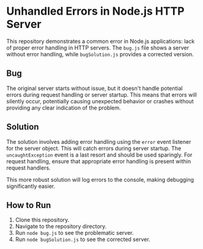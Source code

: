 # Unhandled Errors in Node.js HTTP Server

This repository demonstrates a common error in Node.js applications: lack of proper error handling in HTTP servers. The `bug.js` file shows a server without error handling, while `bugSolution.js` provides a corrected version.

## Bug

The original server starts without issue, but it doesn't handle potential errors during request handling or server startup.  This means that errors will silently occur, potentially causing unexpected behavior or crashes without providing any clear indication of the problem.

## Solution

The solution involves adding error handling using the `error` event listener for the server object.  This will catch errors during server startup.  The `uncaughtException` event is a last resort and should be used sparingly. For request handling, ensure that appropriate error handling is present within request handlers. 

This more robust solution will log errors to the console, making debugging significantly easier.

## How to Run

1. Clone this repository.
2. Navigate to the repository directory.
3. Run `node bug.js` to see the problematic server.
4. Run `node bugSolution.js` to see the corrected server.